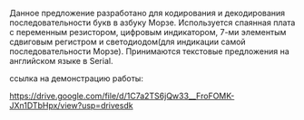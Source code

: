 Данное предложение разработано для кодирования и декодирования последовательности букв в азбуку Морзе. Используется спаянная плата с переменным резистором, цифровым индикатором, 7-ми элементым сдвиговым регистром и светодиодом(для индикации самой последовательности Морзе). Принимаются текстовые предложения на английском языке в Serial. 

ссылка на демонстрацию работы:

https://drive.google.com/file/d/1C7a2TS6jQw33__FroFOMK-JXn1DTbHpx/view?usp=drivesdk